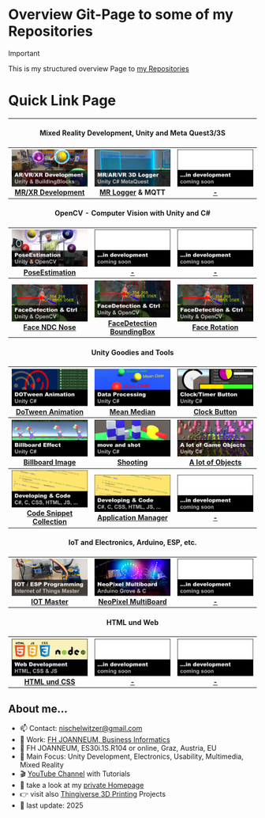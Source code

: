 # Overview Git-Page to some of my Repositories 

> [!IMPORTANT]  
> This is my structured overview Page to <a href="https://github.com/nischelwitzer?tab=repositories">my Repositories</a> 

# Quick Link Page

<table width=100%>
        <tr>
            <th colspan="3"><br>Mixed Reality Development, Unity and Meta Quest3/3S<br><br></th>
        </tr>        
        <tr>
            <th width=33%><a href="https://github.com/nischelwitzer/MixedReality_DevUnity">
              <img src="./pics/xr_development.png" width="100%"><br>MR/XR Development</a></th>
            <th width=33%><a href="../../../mrLogger"><img src="./pics/mrLogger.png" width="100%"><br>MR Logger</a> & MQTT</th>
            <th width=33%><a href="../../.."><img src="./pics/coming.png" width="100%"><br>-</a></th>
        </tr>
        <tr>
            <th colspan="3"><br>OpenCV - Computer Vision with Unity and C#<br><br></th>
        </tr>          
        <tr>
            <th width=33%><a href="https://github.com/nischelwitzer/OCV-BodyPose-Tools">
                    <img src="./pics/poseEstimation.png" width="100%"><br>PoseEstimation</a></th>
            <th width=33%><a href="../../.."><img src="./pics/coming.png" width="100%"><br>-</a></th>
            <th width=33%><a href="../../.."><img src="./pics/coming.png" width="100%"><br>-</a></th>
        </tr>
        <tr>
            <th width=33%><a href="../../../OCV-face68-Nose-Mouth-BB"><img src="./pics/faceDetection.png" width="100%"><br>Face NDC Nose</a></th>            
            <th width=33%><a href="../../../OCV-face68-FaceMask"><img src="./pics/faceDetection.png" width="100%"><br>FaceDetection BoundingBox</a></th>
            <th width=33%><a href="../../../OCV-face68-2DOF-Rotation"><img src="./pics/faceDetection.png" width="100%"><br>Face Rotation</a></th>
        </tr>       
        <tr>
            <th colspan="3"><br>Unity Goodies and Tools<br><br></th>
        </tr>
        <tr>
            <th width=33%><a href="../../../DoTweenShow"><img src="./pics//dotween.png" width="100%"><br>DoTween Animation</a></th>
            <th width=33%><a href="../../../Calc_MeanMediand"><img src="./pics/mean_median.png" width="100%"><br>Mean Median</a></th>
            <th width=33%><a href="../../../ClockButton"><img src="./pics/clockbutton.png" width="100%"><br>Clock Button</a></th>
        </tr>
        <tr>
            <th width=33%><a href="../../../Billboard_Modes"><img src="./pics/billboard.png" width="100%"><br>Billboard Image</a></th>
            <th width=33%><a href="../../../Cannon_MoveShot"><img src="./pics/shot.png" width="100%"><br>Shooting</a></th>
            <th width=33%><a href="../../../MultiObjects_XYZ"><img src="./pics/alotofobjects.png" width="100%"><br>A lot of Objects</a></th>
        </tr>
        <tr>
            <th width=33%><a href="../../../Unity-CSharp-Code-Snippets"><img src="./pics/code.png" width="100%"><br>Code Snippet Collection</a></th>
            <th width=33%><a href="../../../applicationmanager"><img src="./pics/code.png" width="100%"><br>Application Manager</a></th>
            <th width=33%><a href="../../.."><img src="./pics/coming.png" width="100%"><br>-</a></th>
        </tr>
        <tr>
            <th colspan="3"><br>IoT and Electronics, Arduino, ESP, etc.<br><br></th>
        </tr>            
        <tr>
            <th width=33%><a href="../../../IOT-Master"><img src="./pics/iot_master.png" width="100%"><br>IOT Master</a></th>
            <th width=33%><a href="../../../Grove-NeoPixel-Multiboard"><img src="./pics/neopixel.png" width="100%"><br>NeoPixel MultiBoard</a></th>
            <th width=33%><a href="../../.."><img src="./pics/coming.png" width="100%"><br>-</a></th>
        </tr>      
        <tr>
            <th colspan="3"><br>HTML und Web<br><br></th>
        </tr>
        <tr>
            <th width=33%><a href="../../../HTML-CSS-Lecture-Basics"><img src="./pics/html_css.png" width="100%"><br>HTML und CSS</a></th>
            <th width=33%><a href="../../.."><img src="./pics/coming.png" width="100%"><br>-</a></th>
            <th width=33%><a href="../../.."><img src="./pics/coming.png" width="100%"><br>-</a></th>
        </tr>
</table>

## About me...

* 📫 Contact: nischelwitzer@gmail.com 
* 👥 Work: [FH JOANNEUM, Business Informatics](https://www.fh-joanneum.at/hochschule/person/alexander-nischelwitzer/)
* 📍 FH JOANNEUM, ES30i.1S.R104 or online, Graz, Austria, EU
* 🙌 Main Focus: Unity Development, Electronics, Usability, Multimedia, Mixed Reality
* 🎬 [YouTube Channel](https://www.youtube.com/@AlexanderKNischelwitzer) with Tutorials
* 👾 take a look at my <a href="http://www.nischelwitzer.com" target="_blank">private Homepage</a>
* 👉 visit also <a href="https://www.thingiverse.com/nischi" target="_blank">Thingiverse 3D Printing</a> Projects
* 📅 last update: 2025

